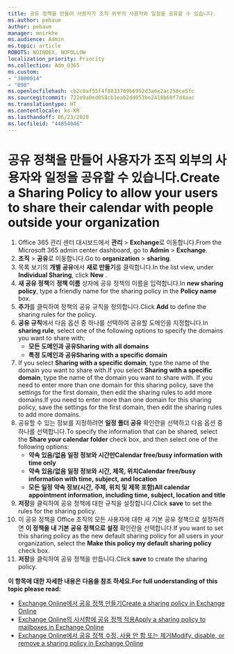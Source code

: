 ```yaml
---
title: 공유 정책을 만들어 사용자가 조직 외부의 사용자와 일정을 공유할 수 있습니다.
ms.author: pebaum
author: pebaum
manager: mnirkhe
ms.audience: Admin
ms.topic: article
ROBOTS: NOINDEX, NOFOLLOW
localization_priority: Priority
ms.collection: Adm_O365
ms.custom:
- "3800014"
- "898"
ms.openlocfilehash: cb2c0af55f4f8833709b6952d3a6e2ac258ce5fc
ms.sourcegitcommit: 722e9a0ed058cb1eab2dd053be2418b60f7d4aac
ms.translationtype: HT
ms.contentlocale: ko-KR
ms.lasthandoff: 06/23/2020
ms.locfileid: "44854046"
---
```

# <a name="create-a-sharing-policy-to-allow-your-users-to-share-their-calendar-with-people-outside-your-organization"></a><span data-ttu-id="494c9-102">공유 정책을 만들어 사용자가 조직 외부의 사용자와 일정을 공유할 수 있습니다.</span><span class="sxs-lookup"><span data-stu-id="494c9-102">Create a Sharing Policy to allow your users to share their calendar with people outside your organization</span></span>

1. <span data-ttu-id="494c9-103">Office 365 관리 센터 대시보드에서 **관리** > **Exchange**로 이동합니다.</span><span class="sxs-lookup"><span data-stu-id="494c9-103">From the Microsoft 365 admin center dashboard, go to **Admin** > **Exchange**.</span></span>
2. <span data-ttu-id="494c9-104">**조직** > **공유**로 이동합니다.</span><span class="sxs-lookup"><span data-stu-id="494c9-104">Go to **organization** > **sharing**.</span></span>
3. <span data-ttu-id="494c9-105">목록 보기의 **개별 공유**에서 **새로 만들기**를 클릭합니다.</span><span class="sxs-lookup"><span data-stu-id="494c9-105">In the list view, under **Individual Sharing**, click **New** .</span></span>
4. <span data-ttu-id="494c9-106">**새 공유 정책**의 **정책 이름** 상자에 공유 정책의 이름을 입력합니다.</span><span class="sxs-lookup"><span data-stu-id="494c9-106">In **new sharing policy**, type a friendly name for the sharing policy in the **Policy name** box.</span></span>
5. <span data-ttu-id="494c9-107">**추가**를 클릭하여 정책의 공유 규칙을 정의합니다.</span><span class="sxs-lookup"><span data-stu-id="494c9-107">Click **Add**  to define the sharing rules for the policy.</span></span>
6. <span data-ttu-id="494c9-108">**공유 규칙**에서 다음 옵션 중 하나를 선택하여 공유할 도메인을 지정합니다.</span><span class="sxs-lookup"><span data-stu-id="494c9-108">In **sharing rule**, select one of the following options to specify the domains you want to share with:</span></span>
    - <span data-ttu-id="494c9-109">**모든 도메인과 공유**</span><span class="sxs-lookup"><span data-stu-id="494c9-109">**Sharing with all domains**</span></span>
    - <span data-ttu-id="494c9-110">**특정 도메인과 공유**</span><span class="sxs-lookup"><span data-stu-id="494c9-110">**Sharing with a specific domain**</span></span>
8. <span data-ttu-id="494c9-111">If you select **Sharing with a specific domain**, type the name of the domain you want to share with.</span><span class="sxs-lookup"><span data-stu-id="494c9-111">If you select **Sharing with a specific domain**, type the name of the domain you want to share with.</span></span> <span data-ttu-id="494c9-112">If you need to enter more than one domain for this sharing policy, save the settings for the first domain, then edit the sharing rules to add more domains.</span><span class="sxs-lookup"><span data-stu-id="494c9-112">If you need to enter more than one domain for this sharing policy, save the settings for the first domain, then edit the sharing rules to add more domains.</span></span>
9. <span data-ttu-id="494c9-113">공유할 수 있는 정보를 지정하려면 **일정 폴더 공유** 확인란을 선택하고 다음 옵션 중 하나를 선택합니다.</span><span class="sxs-lookup"><span data-stu-id="494c9-113">To specify the information that can be shared, select the **Share your calendar folder** check box, and then select one of the following options:</span></span>
    - <span data-ttu-id="494c9-114">**약속 있음/없음 일정 정보와 시간만**</span><span class="sxs-lookup"><span data-stu-id="494c9-114">**Calendar free/busy information with time only**</span></span>
    - <span data-ttu-id="494c9-115">**약속 있음/없음 일정 정보와 시간, 제목, 위치**</span><span class="sxs-lookup"><span data-stu-id="494c9-115">**Calendar free/busy information with time, subject, and location**</span></span>
    - <span data-ttu-id="494c9-116">**모든 일정 약속 정보(시간, 주제, 위치 및 제목 포함)**</span><span class="sxs-lookup"><span data-stu-id="494c9-116">**All calendar appointment information, including time, subject, location and title**</span></span>
11. <span data-ttu-id="494c9-117">**저장**을 클릭하여 공유 정책에 대한 규칙을 설정합니다.</span><span class="sxs-lookup"><span data-stu-id="494c9-117">Click **save** to set the rules for the sharing policy.</span></span>
12. <span data-ttu-id="494c9-118">이 공유 정책을 Office 조직의 모든 사용자에 대한 새 기본 공유 정책으로 설정하려면 **이 정책을 내 기본 공유 정책으로 설정** 확인란을 선택합니다.</span><span class="sxs-lookup"><span data-stu-id="494c9-118">If you want to set this sharing policy as the new default sharing policy for all users in your organization, select the **Make this policy my default sharing policy** check box.</span></span>
13. <span data-ttu-id="494c9-119">**저장**을 클릭하여 공유 정책을 만듭니다.</span><span class="sxs-lookup"><span data-stu-id="494c9-119">Click **save** to create the sharing policy.</span></span>  

<span data-ttu-id="494c9-120">**이 항목에 대한 자세한 내용은 다음을 참조 하세요.**</span><span class="sxs-lookup"><span data-stu-id="494c9-120">**For full understanding of this topic please read:**</span></span>

- [<span data-ttu-id="494c9-121">Exchange Online에서 공유 정책 만들기</span><span class="sxs-lookup"><span data-stu-id="494c9-121">Create a sharing policy in Exchange Online</span></span>](https://docs.microsoft.com/exchange/sharing/sharing-policies/create-a-sharing-policy)
- [<span data-ttu-id="494c9-122">Exchange Online의 사서함에 공유 정책 적용</span><span class="sxs-lookup"><span data-stu-id="494c9-122">Apply a sharing policy to mailboxes in Exchange Online</span></span>](https://docs.microsoft.com/exchange/sharing/sharing-policies/apply-a-sharing-policy)
- [<span data-ttu-id="494c9-123">Exchange Online에서 공유 정책 수정, 사용 안 함 또는 제거</span><span class="sxs-lookup"><span data-stu-id="494c9-123">Modify, disable, or remove a sharing policy in Exchange Online</span></span>](https://docs.microsoft.com/exchange/sharing/sharing-policies/modify-a-sharing-policy)